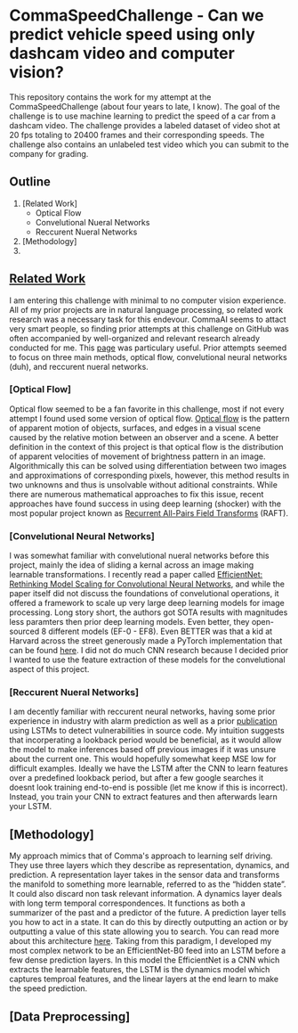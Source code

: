 # CommaSpeedChallenge - Can we predict vehicle speed using only dashcam video and computer vision?

This repository contains the work for my attempt at the CommaSpeedChallenge (about four years to late, I know). The goal of the challenge is to use machine learning to predict the speed of a car from a dashcam video. The challenge provides a labeled dataset of video shot at 20 fps totaling to 20400 frames and their corresponding speeds. The challenge also contains an unlabeled test video which you can submit to the company for grading. 


## Outline
1. [Related Work]
   * Optical Flow
   * Convelutional Nueral Networks
   * Reccurent Nueral Networks
2. [Methodology]
3. 

## [Related Work](#Related-Work)
I am entering this challenge with minimal to no computer vision experience. All of my prior projects are in natural language processing, so related work research was a necessary task for this endevour. CommaAI seems to attact very smart people, so finding prior attempts at this challenge on GitHub was often accompanied by well-organized and relevant research already conducted for me. This [page](https://github.com/ryanchesler/comma-speed-challenge/blob/master/README.md) was particulary useful. Prior attempts seemed to focus on three main methods, optical flow, convelutional neural networks (duh), and reccurent nueral networks.

### [Optical Flow]
Optical flow seemed to be a fan favorite in this challenge, most if not every attempt I found used some version of optical flow. [Optical flow](https://en.wikipedia.org/wiki/Optical_flow) is the pattern of apparent motion of objects, surfaces, and edges in a visual scene caused by the relative motion between an observer and a scene. A better definition in the context of this project is that optical flow is the distribution of apparent velocities of movement of brightness pattern in an image. Algorithmically this can be solved using differentiation between two images and approximations of corresponding pixels, however, this method results in two unknowns and thus is unsolvable without aditional constraints. While there are numerous mathematical approaches to fix this issue, recent approaches have found success in using deep learning (shocker) with the most popular project known as [Recurrent All-Pairs Field Transforms](https://arxiv.org/abs/2003.12039) (RAFT).

### [Convelutional Neural Networks]
I was somewhat familiar with convelutional nueral networks before this project, mainly the idea of sliding a kernal across an image making learnable transformations. I recently read a paper called [EfficientNet: Rethinking Model Scaling for Convolutional Neural Networks](https://arxiv.org/abs/1905.11946), and while the paper itself did not discuss the foundations of convelutional operations, it offered a framework to scale up very large deep learning models for image processing. Long story short, the authors got SOTA results with magnitudes less paramters then prior deep learning models. Even better, they open-sourced 8 different models (EF-0 - EF8). Even BETTER was that a kid at Harvard across the street generously made a PyTorch implementation that can be found [here](https://github.com/lukemelas/EfficientNet-PyTorch). I did not do much CNN research because I decided prior I wanted to use the feature extraction of these models for the convelutional aspect of this project. 

### [Reccurent Nueral Networks]
I am decently familiar with reccurent neural networks, having some prior experience in industry with alarm prediction as well as a prior [publication](https://ieeexplore.ieee.org/document/9529451) using LSTMs to detect vulnerabilities in source code. My intuition suggests that incorperating a lookback period would be beneficial, as it would allow the model to make inferences based off previous images if it was unsure about the current one. This would hopefully somewhat keep MSE low for difficult examples. Ideally we have the LSTM after the CNN to learn features over a predefined lookback period, but after a few google searches it doesnt look training end-to-end is possible (let me know if this is incorrect). Instead, you train your CNN to extract features and then afterwards learn your LSTM. 

## [Methodology]
My approach mimics that of Comma's approach to learning self driving. They use three layers which they describe as representation, dynamics, and prediction. A representation layer takes in the sensor data and transforms the manifold to something more learnable, referred to as the “hidden state”. It could also discard non task relevant information. A dynamics layer deals with long term temporal correspondences. It functions as both a summarizer of the past and a predictor of the future. A prediction layer tells you how to act in a state. It can do this by directly outputting an action or by outputting a value of this state allowing you to search. You can read more about this architecture [here](https://geohot.github.io/blog/jekyll/update/2021/10/29/an-architecture-for-life.html). Taking from this paradigm, I developed my most complex network to be an EfficientNet-B0 feed into an LSTM before a few dense prediction layers. In this model the EfficientNet is a CNN which extracts the learnable features, the LSTM is the dynamics model which captures temproal features, and the linear layers at the end learn to make the speed prediction.

## [Data Preprocessing]
